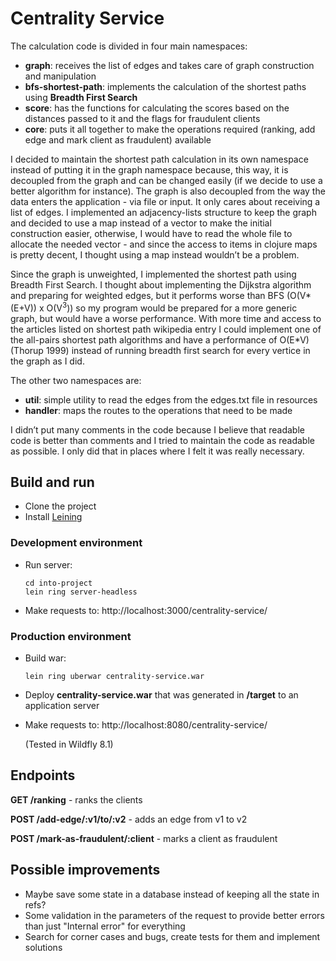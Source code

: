 # Centrality Service

The calculation code is divided in four main namespaces:

* __graph__: receives the list of edges and takes care of graph construction and manipulation
* __bfs-shortest-path__: implements the calculation of the shortest paths using **Breadth First Search**
* __score__: has the functions for calculating the scores based on the distances passed to it and the flags for fraudulent clients  
* __core__: puts it all together to make the operations required (ranking, add edge and mark client as fraudulent) available

I decided to maintain the shortest path calculation in its own namespace instead of putting it in the graph namespace because, this way, it is decoupled from the graph and can be changed easily (if we decide to use a better algorithm for instance). The graph is also decoupled from the way the data enters the application - via file or input. It only cares about receiving a list of edges.
I implemented an adjacency-lists structure to keep the graph and decided to use a map instead of a vector to make the initial construction easier, otherwise, I would have to read the whole file to allocate the needed vector - and since the access to items in clojure maps is pretty decent, I thought using a map instead wouldn’t be a problem.

Since the graph is unweighted, I implemented the shortest path using Breadth First Search. I thought about implementing the Dijkstra algorithm and preparing for weighted edges, but it performs worse than BFS (O(V\*(E+V)) x O(V<sup>3</sup>)) so my program would be prepared for a more generic graph, but would have a worse performance. With more time and access to the articles listed on shortest path wikipedia entry I could implement one of the all-pairs shortest path algorithms and have a performance of O(E\*V) (Thorup 1999) instead of running breadth first search for every vertice in the graph as I did.

The other two namespaces are:

* __util__: simple utility to read the edges from the edges.txt file in resources
* __handler__: maps the routes to the operations that need to be made

I didn’t put many comments in the code because I believe that readable code is better than comments and I tried to maintain the code as readable as possible. I only did that in places where I felt it was really necessary. 

## Build and run

* Clone the project
* Install [Leining](http://leiningen.org/)

### Development environment

* Run server:
  ```
  cd into-project
  lein ring server-headless
  ```
  
* Make requests to: http://localhost:3000/centrality-service/
  
### Production environment

* Build war: 

  `lein ring uberwar centrality-service.war`
  
* Deploy **centrality-service.war** that was generated in **/target** to an application server
* Make requests to: http://localhost:8080/centrality-service/

  (Tested in Wildfly 8.1) 

  

## Endpoints

**GET /ranking** - ranks the clients

**POST /add-edge/:v1/to/:v2** - adds an edge from v1 to v2

**POST /mark-as-fraudulent/:client** - marks a client as fraudulent 


## Possible improvements

* Maybe save some state in a database instead of keeping all the state in refs?
* Some validation in the parameters of the request to provide better errors than just "Internal error" for everything
* Search for corner cases and bugs, create tests for them and implement solutions
